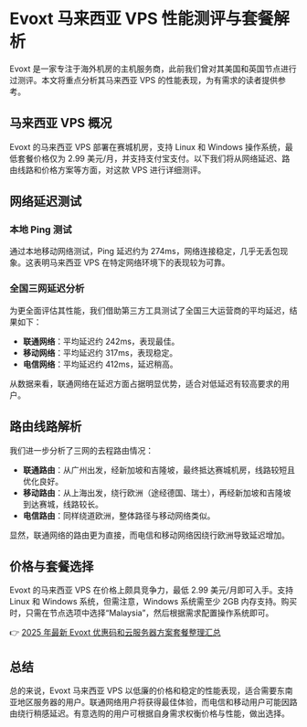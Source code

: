 # Evoxt 马来西亚 VPS 性能测评与套餐解析

Evoxt 是一家专注于海外机房的主机服务商，此前我们曾对其美国和英国节点进行过测评。本文将重点分析其马来西亚 VPS 的性能表现，为有需求的读者提供参考。

## 马来西亚 VPS 概况

Evoxt 的马来西亚 VPS 部署在赛城机房，支持 Linux 和 Windows 操作系统，最低套餐价格仅为 2.99 美元/月，并支持支付宝支付。以下我们将从网络延迟、路由线路和价格方案等方面，对这款 VPS 进行详细测评。

## 网络延迟测试

### 本地 Ping 测试

通过本地移动网络测试，Ping 延迟约为 274ms，网络连接稳定，几乎无丢包现象。这表明马来西亚 VPS 在特定网络环境下的表现较为可靠。

### 全国三网延迟分析

为更全面评估其性能，我们借助第三方工具测试了全国三大运营商的平均延迟，结果如下：

- **联通网络**：平均延迟约 242ms，表现最佳。
- **移动网络**：平均延迟约 317ms，表现稳定。
- **电信网络**：平均延迟约 412ms，延迟稍高。

从数据来看，联通网络在延迟方面占据明显优势，适合对低延迟有较高要求的用户。

## 路由线路解析

我们进一步分析了三网的去程路由情况：

- **联通路由**：从广州出发，经新加坡和吉隆坡，最终抵达赛城机房，线路较短且优化良好。
- **移动路由**：从上海出发，绕行欧洲（途经德国、瑞士），再经新加坡和吉隆坡到达赛城，线路较长。
- **电信路由**：同样绕道欧洲，整体路径与移动网络类似。

显然，联通网络的路由更为直接，而电信和移动网络因绕行欧洲导致延迟增加。

## 价格与套餐选择

Evoxt 的马来西亚 VPS 在价格上颇具竞争力，最低 2.99 美元/月即可入手。支持 Linux 和 Windows 系统，但需注意，Windows 系统需至少 2GB 内存支持。购买时，只需在节点选项中选择“Malaysia”，然后根据需求配置操作系统即可。

👉 [2025 年最新 Evoxt 优惠码和云服务器方案套餐整理汇总](https://bit.ly/evoxt)

## 总结

总的来说，Evoxt 马来西亚 VPS 以低廉的价格和稳定的性能表现，适合需要东南亚地区服务器的用户。联通网络用户将获得最佳体验，而电信和移动用户可能因路由绕行稍感延迟。有意选购的用户可根据自身需求权衡价格与性能，做出选择。